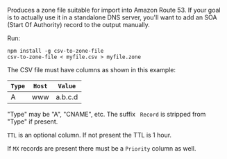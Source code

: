 Produces a zone file suitable for import into Amazon Route 53. If your goal is
to actually use it in a standalone DNS server, you'll want to add
an SOA (Start Of Authority) record to the output manually.

Run:

```
npm install -g csv-to-zone-file
csv-to-zone-file < myfile.csv > myfile.zone
```

The CSV file must have columns as shown in this example:

| `Type` | `Host` | `Value` |
|--------|--------|---------|
| A      | www    | a.b.c.d |

"Type" may be "A", "CNAME", etc. The suffix ` Record` is stripped from "Type" if present.

`TTL` is an optional column. If not present the TTL is 1 hour.

If `MX` records are present there must be a `Priority` column as well.
